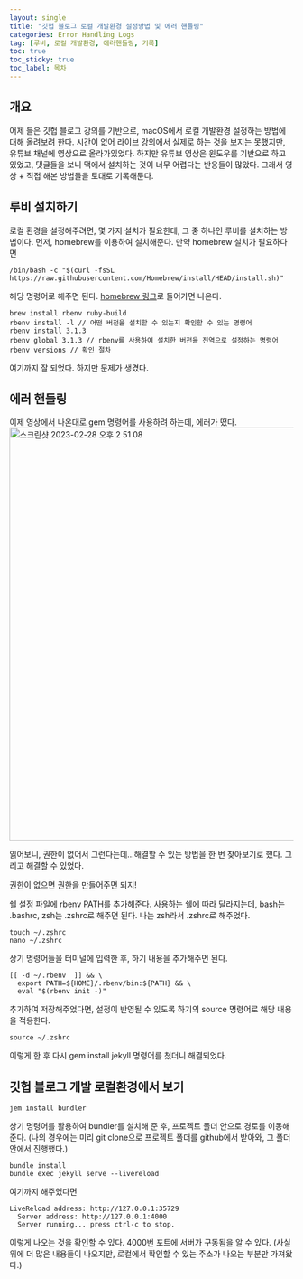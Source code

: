 ```yaml
---
layout: single
title: "깃헙 블로그 로컬 개발환경 설정방법 및 에러 핸들링"
categories: Error Handling Logs
tag: [루비, 로컬 개발환경, 에러핸들링, 기록]
toc: true
toc_sticky: true
toc_label: 목차
---
```


## 개요

어제 들은 깃헙 블로그 강의를 기반으로, macOS에서 로컬 개발환경 설정하는 방법에 대해 올려보려 한다.
시간이 없어 라이브 강의에서 실제로 하는 것을 보지는 못했지만, 유튜브 채널에 영상으로 올라가있었다.
하지만 유튜브 영상은 윈도우를 기반으로 하고 있었고, 댓글들을 보니 맥에서 설치하는 것이 너무 어렵다는 반응들이 많았다.
그래서 영상 + 직접 해본 방법들을 토대로 기록해둔다.

## 루비 설치하기

로컬 환경을 설정해주려면, 몇 가지 설치가 필요한데, 그 중 하나인 루비를 설치하는 방법이다.
먼저, homebrew를 이용하여 설치해준다.
만약 homebrew 설치가 필요하다면

```
/bin/bash -c "$(curl -fsSL https://raw.githubusercontent.com/Homebrew/install/HEAD/install.sh)"
```

해당 명령어로 해주면 된다. [homebrew 링크](https://brew.sh/index_ko)로 들어가면 나온다.

```
brew install rbenv ruby-build
rbenv install -l // 어떤 버전을 설치할 수 있는지 확인할 수 있는 명령어
rbenv install 3.1.3
rbenv global 3.1.3 // rbenv를 사용하여 설치한 버전을 전역으로 설정하는 명령어
rbenv versions // 확인 절차
```

여기까지 잘 되었다.
하지만 문제가 생겼다.

## 에러 핸들링

이제 영상에서 나온대로 gem 명령어를 사용하려 하는데, 에러가 떴다.
<img width="731" alt="스크린샷 2023-02-28 오후 2 51 08" src="https://user-images.githubusercontent.com/91467260/221765884-3352ad6d-164c-4929-befd-8f22373c69ad.png">

읽어보니, 권한이 없어서 그런다는데...해결할 수 있는 방법을 한 번 찾아보기로 했다. 그리고 해결할 수 있었다.

권한이 없으면 권한을 만들어주면 되지!

쉘 설정 파일에 rbenv PATH를 추가해준다. 사용하는 쉘에 따라 달라지는데, bash는 .bashrc, zsh는 .zshrc로 해주면 된다.
나는 zsh라서 .zshrc로 해주었다.

```
touch ~/.zshrc
nano ~/.zshrc
```

상기 명령어들을 터미널에 입력한 후, 하기 내용을 추가해주면 된다.

```
[[ -d ~/.rbenv  ]] && \
  export PATH=${HOME}/.rbenv/bin:${PATH} && \
  eval "$(rbenv init -)"
```

추가하여 저장해주었다면, 설정이 반영될 수 있도록 하기의 source 명령어로 해당 내용을 적용한다.

```
source ~/.zshrc
```

이렇게 한 후 다시 gem install jekyll 명령어를 쳤더니 해결되었다.

## 깃헙 블로그 개발 로컬환경에서 보기

```
jem install bundler
```

상기 명령어를 활용하여 bundler를 설치해 준 후, 프로젝트 폴더 안으로 경로를 이동해준다.
(나의 경우에는 미리 git clone으로 프로젝트 폴더를 github에서 받아와, 그 폴더 안에서 진행했다.)

```
bundle install
bundle exec jekyll serve --livereload
```

여기까지 해주었다면

```
LiveReload address: http://127.0.0.1:35729
  Server address: http://127.0.0.1:4000
  Server running... press ctrl-c to stop.
```

이렇게 나오는 것을 확인할 수 있다. 4000번 포트에 서버가 구동됨을 알 수 있다.
(사실 위에 더 많은 내용들이 나오지만, 로컬에서 확인할 수 있는 주소가 나오는 부분만 가져왔다.)

